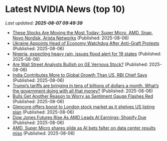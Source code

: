 # Latest NVIDIA News (top 10)
_Last updated: **2025-08-07 09:49:39**_

- [These Stocks Are Moving the Most Today: Super Micro, AMD, Snap, Novo Nordisk, Arista Networks](https://biztoc.com/x/8439ed3105ff1073) (Published: 2025-08-06)
- [Ukraine Appoints Head of Economy Watchdog After Anti-Graft Protests](https://biztoc.com/x/ad7fa4c9419a36a6) (Published: 2025-08-06)
- [Nigeria, expecting heavy rain, issues flood alert for 19 states](https://biztoc.com/x/28ad49d702332d0b) (Published: 2025-08-06)
- [Are Wall Street Analysts Bullish on GE Vernova Stock?](https://biztoc.com/x/9b9b62850e0636c7) (Published: 2025-08-06)
- [India Contributes More to Global Growth Than US, RBI Chief Says](https://biztoc.com/x/df8579ada67dc11d) (Published: 2025-08-06)
- [Trump’s tariffs are bringing in tens of billions of dollars a month. What’s the government doing with all that money?](https://biztoc.com/x/e1c862492a3fff2e) (Published: 2025-08-06)
- [Bulls Get Another Reason to Worry as Sentiment Gauge Flashes Red](https://biztoc.com/x/e4878a7f34acd9cd) (Published: 2025-08-06)
- [Glencore offers boost to London stock market as it shelves US listing plan](https://biztoc.com/x/c956a576797c6d44) (Published: 2025-08-06)
- [Dow Jones Futures Rise As AMD Leads AI Earnings; Shopify Due](https://biztoc.com/x/3113064d94414778) (Published: 2025-08-06)
- [AMD, Super Micro shares slide as AI bets falter on data center results miss](https://finance.yahoo.com/news/amd-super-micro-shares-slide-092548390.html) (Published: 2025-08-06)
